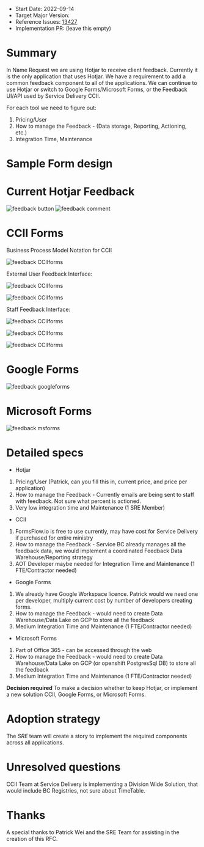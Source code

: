 - Start Date: 2022-09-14
- Target Major Version: 
- Reference Issues: [13427](https://app.zenhub.com/workspaces/sre-team-space-61685e965bfb35001dac5771/issues/bcgov/entity/13427)
- Implementation PR: (leave this empty)


# Summary

In Name Request we are using Hotjar to receive client feedback.  Currently it is the only application that uses Hotjar.  We have a requirement to add a common feedback component to all of
the applications.  We can continue to use Hotjar or switch to Google Forms/Microsoft Forms, or the Feedback UI/API used by Service Delivery CCII.

For each tool we need to figure out:
1) Pricing/User
2) How to manage the Feedback - (Data storage, Reporting, Actioning, etc.)
3) Integration Time, Maintenance

# Sample Form design

# Current Hotjar Feedback

![feedback button](rfc-client-feedback/feedback_btn.png)
![feedback comment](rfc-client-feedback/feedback_comment.png)

# CCII Forms

Business Process Model Notation for CCII

![feedback CCIIforms](rfc-client-feedback/CCII_1.png)

External User Feedback Interface:

![feedback CCIIforms](rfc-client-feedback/CCII_2.png)

![feedback CCIIforms](rfc-client-feedback/CCII_3.png)

Staff Feedback Interface:

![feedback CCIIforms](rfc-client-feedback/CCII_4.png)

![feedback CCIIforms](rfc-client-feedback/CCII_5.png)

![feedback CCIIforms](rfc-client-feedback/CCII_6.png)

# Google Forms

![feedback googleforms](rfc-client-feedback/google_feedback_1.png)

# Microsoft Forms

![feedback msforms](rfc-client-feedback/msforms_feedback_1.png)

# Detailed specs

- Hotjar
1) Pricing/User (Patrick, can you fill this in, current price, and price per application)
2) How to manage the Feedback - Currently emails are being sent to staff with feedback.  Not sure what percent is actioned.
3) Very low integration time and Maintenance (1 SRE Member)

- CCII

1) FormsFlow.io is free to use currently, may have cost for Service Delivery if purchased for entire ministry
2) How to manage the Feedback - Service BC already manages all the feedback data, we would implement a coordinated Feedback Data Warehouse/Reporting strategy
3) AOT Developer maybe needed for Integration Time and Maintenance (1 FTE/Contractor needed)

- Google Forms

1) We already have Google Workspace licence.  Patrick would we need one per developer, multiply current cost by number of developers creating forms.
2) How to manage the Feedback - would need to create Data Warehouse/Data Lake on GCP to store all the feedback
3) Medium Integration Time and Maintenance (1 FTE/Contractor needed)

- Microsoft Forms
1) Part of Office 365 - can be accessed through the web
2) How to manage the Feedback - would need to create Data Warehouse/Data Lake on GCP (or openshift PostgresSql DB) to store all the feedback
3) Medium Integration Time and Maintenance (1 FTE/Contractor needed)

**Decision required**
To make a decision whether to keep Hotjar, or implement a new solution CCII, Google Forms, or Microsoft Forms.

# Adoption strategy

The _SRE_ team will create a story to implement the required components across all applications.

# Unresolved questions

CCII Team at Service Delivery is implementing a Division Wide Solution, that would include BC Registries, not sure about TimeTable.

# Thanks

A special thanks to Patrick Wei and the SRE Team for assisting in the creation of this RFC.
